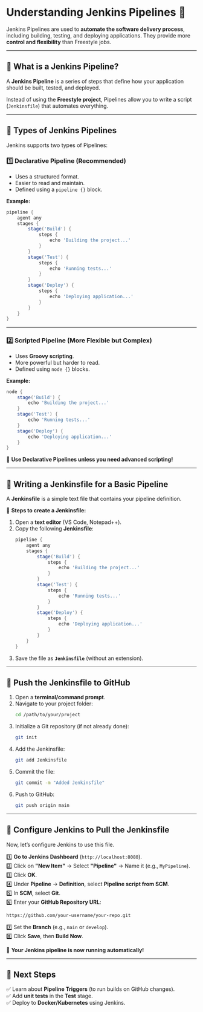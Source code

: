 # **Understanding Jenkins Pipelines** 🚀  

Jenkins Pipelines are used to **automate the software delivery process**, including building, testing, and deploying applications. They provide more **control and flexibility** than Freestyle jobs.

---

## **🔹 What is a Jenkins Pipeline?**
A **Jenkins Pipeline** is a series of steps that define how your application should be built, tested, and deployed.  

Instead of using the **Freestyle project**, Pipelines allow you to write a script (`Jenkinsfile`) that automates everything.

---

## **🔹 Types of Jenkins Pipelines**
Jenkins supports two types of Pipelines:

### **1️⃣ Declarative Pipeline (Recommended)**
- Uses a structured format.
- Easier to read and maintain.
- Defined using a `pipeline {}` block.

**Example:**
```groovy
pipeline {
    agent any
    stages {
        stage('Build') {
            steps {
                echo 'Building the project...'
            }
        }
        stage('Test') {
            steps {
                echo 'Running tests...'
            }
        }
        stage('Deploy') {
            steps {
                echo 'Deploying application...'
            }
        }
    }
}
```

---

### **2️⃣ Scripted Pipeline (More Flexible but Complex)**
- Uses **Groovy scripting**.
- More powerful but harder to read.
- Defined using `node {}` blocks.

**Example:**
```groovy
node {
    stage('Build') {
        echo 'Building the project...'
    }
    stage('Test') {
        echo 'Running tests...'
    }
    stage('Deploy') {
        echo 'Deploying application...'
    }
}
```
🚀 **Use Declarative Pipelines unless you need advanced scripting!**

---

## **🔹 Writing a Jenkinsfile for a Basic Pipeline**
A **Jenkinsfile** is a simple text file that contains your pipeline definition.  

📌 **Steps to create a Jenkinsfile:**
1. Open a **text editor** (VS Code, Notepad++).
2. Copy the following **Jenkinsfile**:
   ```groovy
   pipeline {
       agent any
       stages {
           stage('Build') {
               steps {
                   echo 'Building the project...'
               }
           }
           stage('Test') {
               steps {
                   echo 'Running tests...'
               }
           }
           stage('Deploy') {
               steps {
                   echo 'Deploying application...'
               }
           }
       }
   }
   ```
3. Save the file as **`Jenkinsfile`** (without an extension).

---

## **🔹 Push the Jenkinsfile to GitHub**
1. Open a **terminal/command prompt**.
2. Navigate to your project folder:
   ```sh
   cd /path/to/your/project
   ```
3. Initialize a Git repository (if not already done):
   ```sh
   git init
   ```
4. Add the Jenkinsfile:
   ```sh
   git add Jenkinsfile
   ```
5. Commit the file:
   ```sh
   git commit -m "Added Jenkinsfile"
   ```
6. Push to GitHub:
   ```sh
   git push origin main
   ```
---

## **🔹 Configure Jenkins to Pull the Jenkinsfile**
Now, let’s configure Jenkins to use this file.

1️⃣ **Go to Jenkins Dashboard** (`http://localhost:8080`).  
2️⃣ Click on **"New Item"** → Select **"Pipeline"** → Name it (e.g., `MyPipeline`).  
3️⃣ Click **OK**.  
4️⃣ Under **Pipeline** → **Definition**, select **Pipeline script from SCM**.  
5️⃣ In **SCM**, select **Git**.  
6️⃣ Enter your **GitHub Repository URL**:
   ```
   https://github.com/your-username/your-repo.git
   ```
7️⃣ Set the **Branch** (e.g., `main` or `develop`).  
8️⃣ Click **Save**, then **Build Now**.  

🎉 **Your Jenkins pipeline is now running automatically!**  

---

## **🔹 Next Steps**
✅ Learn about **Pipeline Triggers** (to run builds on GitHub changes).  
✅ Add **unit tests** in the **Test** stage.  
✅ Deploy to **Docker/Kubernetes** using Jenkins.  

